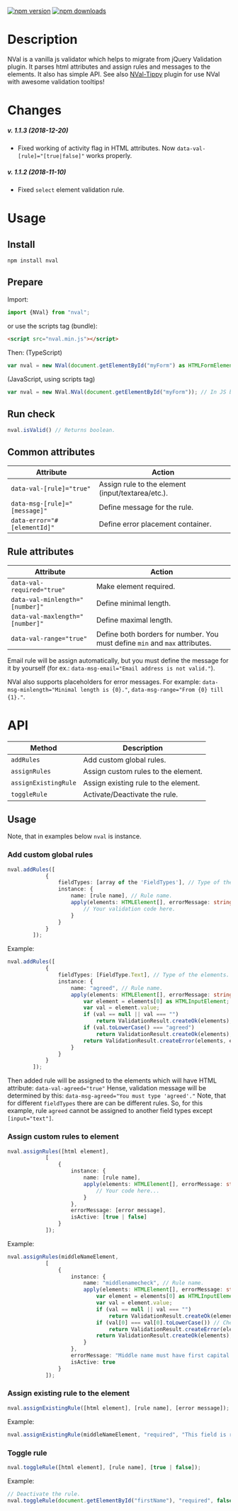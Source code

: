 [![npm version](https://img.shields.io/npm/v/nval.svg?style=flat-square)](https://www.npmjs.com/package/nval)
[![npm downloads](https://img.shields.io/npm/dm/nval.svg?style=flat-square)](https://www.npmjs.com/package/nval)

# Description
NVal is a vanilla js validator which helps to migrate from jQuery Validation plugin. 
It parses html attributes and assign rules and messages to the elements. It also has simple API.
See also [NVal-Tippy](https://github.com/NickMaev/NVal-Tippy) plugin for use NVal with awesome validation tooltips!

# Changes
##### v. 1.1.3 (2018-12-20)
* Fixed working of activity flag in HTML attributes. Now `data-val-[rule]="[true|false]"` works properly.
##### v. 1.1.2 (2018-11-10)
* Fixed `select` element validation rule.

# Usage

## Install
`npm install nval`

## Prepare
Import:
```typescript
import {NVal} from "nval";
```
or use the scripts tag (bundle):
```html
<script src="nval.min.js"></script>
```
Then:
(TypeScript)
```typescript        
var nval = new NVal(document.getElementById("myForm") as HTMLFormElement);
```
(JavaScript, using scripts tag)
```javascript
var nval = new NVal.NVal(document.getElementById("myForm")); // In JS bundle NVal.* required, because of UMD library!
```
## Run check

```typescript
nval.isValid() // Returns boolean.
```

## Common attributes
Attribute | Action
--- | ---
`data-val-[rule]="true"` | Assign rule to the element (input/textarea/etc.).
`data-msg-[rule]="[message]"` | Define message for the rule.
`data-error="#[elementId]"` | Define error placement container.

## Rule attributes
Attribute | Action
--- | ---
`data-val-required="true"` | Make element required.
`data-val-minlength="[number]"` | Define minimal length.
`data-val-maxlength="[number]"` | Define maximal length.
`data-val-range="true"` | Define both borders for number. You must define `min` and `max` attributes.

Email rule will be assign automatically, but you must define the message for it by yourself (for ex.: `data-msg-email="Email address is not valid."`).

NVal also supports placeholders for error messages. For example: `data-msg-minlength="Minimal length is {0}."`, `data-msg-range="From {0} till {1}."`.

# API

Method | Description
--- | ---
`addRules` | Add custom global rules.
`assignRules` | Assign custom rules to the element.
`assignExistingRule` | Assign existing rule to the element.
`toggleRule` | Activate/Deactivate the rule.

## Usage
Note, that in examples below `nval` is instance.

### Add custom global rules
```typescript
nval.addRules([
            {
                fieldTypes: [array of the 'FieldTypes'], // Type of the elements.
                instance: {
                    name: [rule name], // Rule name.
                    apply(elements: HTMLElement[], errorMessage: string): ValidationResult {
                        // Your validation code here.
                    }
                }
            }
        ]);
```
Example:
```typescript
nval.addRules([
            {
                fieldTypes: [FieldType.Text], // Type of the elements.
                instance: {
                    name: "agreed", // Rule name.
                    apply(elements: HTMLElement[], errorMessage: string): ValidationResult {
                        var element = elements[0] as HTMLInputElement;
                        var val = element.value;
                        if (val == null || val === "")
                            return ValidationResult.createOk(elements);
                        if (val.toLowerCase() === "agreed")
                            return ValidationResult.createOk(elements);
                        return ValidationResult.createError(elements, errorMessage);
                    }
                }
            }
        ]);
```

Then added rule will be assigned to the elements which will have HTML attribute:
`data-val-agreed="true"` 
Hense, validation message will be determined by this:
`data-msg-agreed="You must type 'agreed'."`
Note, that for different `fieldTypes` there are can be different rules. So, for this example, rule `agreed` cannot be assigned to another field types except `[input="text"]`.

### Assign custom rules to element
```typescript
nval.assignRules([html element],
            [
                {
                    instance: {
                        name: [rule name],
                        apply(elements: HTMLElement[], errorMessage: string): ValidationResult {
                            // Your code here...
                        }
                    },
                    errorMessage: [error message],
                    isActive: [true | false]
                }
            ]);
```
Example:
```typescript
nval.assignRules(middleNameElement,
            [
                {
                    instance: {
                        name: "middlenamecheck", // Rule name.
                        apply(elements: HTMLElement[], errorMessage: string): ValidationResult {
                            var element = elements[0] as HTMLInputElement;
                            var val = element.value;
                            if (val == null || val === "")
                                return ValidationResult.createOk(elements);
                            if (val[0] === val[0].toLowerCase()) // Check for the first letter that must be capitalized.
                                return ValidationResult.createError(elements, errorMessage);
                            return ValidationResult.createOk(elements);
                        }
                    },
                    errorMessage: "Middle name must have first capital letter.", // Error message.
                    isActive: true
                }
            ]);
```

### Assign existing rule to the element
```typescript
nval.assignExistingRule([html element], [rule name], [error message]);
```
Example:
```typescript
nval.assignExistingRule(middleNameElement, "required", "This field is required.");
```

### Toggle rule
```typescript
nval.toggleRule([html element], [rule name], [true | false]);
```
Example:
```typescript
// Deactivate the rule.
nval.toggleRule(document.getElementById("firstName"), "required", false);
```
